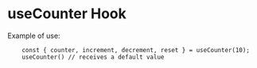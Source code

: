 # useCounter Hook

Example of use:
```
    const { counter, increment, decrement, reset } = useCounter(10);
    useCounter() // receives a default value
```

